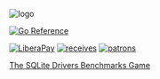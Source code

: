 ![logo](logo.png)

[![Go Reference](https://pkg.go.dev/badge/github.com/litesql/sqlite.svg)](https://pkg.go.dev/github.com/litesql/sqlite)

[![LiberaPay](https://liberapay.com/assets/widgets/donate.svg)](https://liberapay.com/jnml/donate)
[![receives](https://img.shields.io/liberapay/receives/jnml.svg?logo=liberapay)](https://liberapay.com/jnml/donate)
[![patrons](https://img.shields.io/liberapay/patrons/jnml.svg?logo=liberapay)](https://liberapay.com/jnml/donate)

[The SQLite Drivers Benchmarks Game]

[The SQLite Drivers Benchmarks Game]: https://pkg.go.dev/github.com/litesql/sqlite-bench#readme-tl-dr-scorecard
